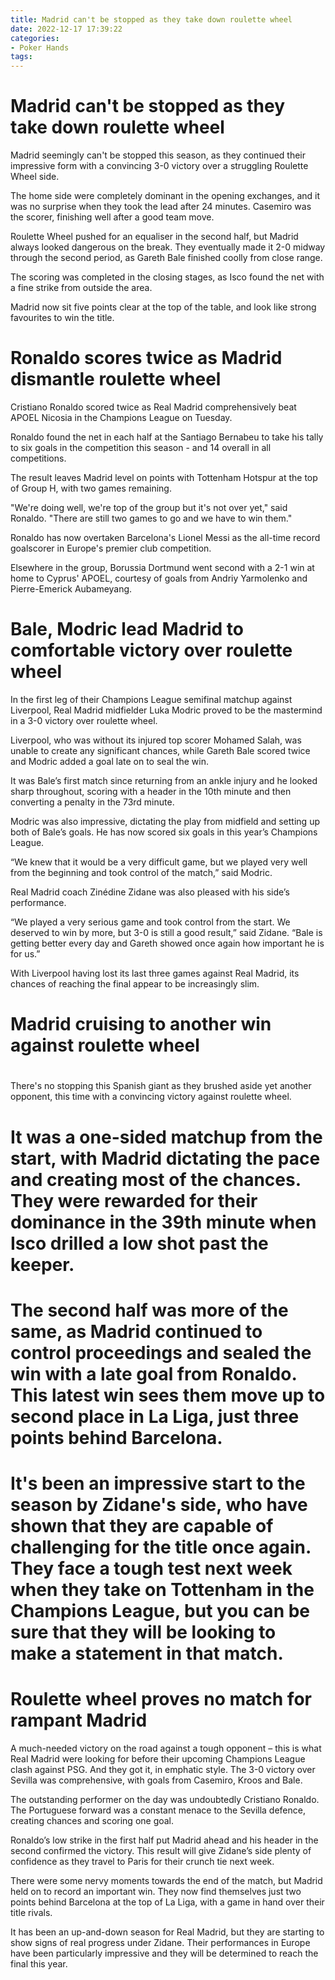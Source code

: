 ```yaml
---
title: Madrid can't be stopped as they take down roulette wheel
date: 2022-12-17 17:39:22
categories:
- Poker Hands
tags:
---
```



#  Madrid can't be stopped as they take down roulette wheel

Madrid seemingly can't be stopped this season, as they continued their impressive form with a convincing 3-0 victory over a struggling Roulette Wheel side.

The home side were completely dominant in the opening exchanges, and it was no surprise when they took the lead after 24 minutes. Casemiro was the scorer, finishing well after a good team move.

Roulette Wheel pushed for an equaliser in the second half, but Madrid always looked dangerous on the break. They eventually made it 2-0 midway through the second period, as Gareth Bale finished coolly from close range.

The scoring was completed in the closing stages, as Isco found the net with a fine strike from outside the area.

Madrid now sit five points clear at the top of the table, and look like strong favourites to win the title.

#  Ronaldo scores twice as Madrid dismantle roulette wheel

Cristiano Ronaldo scored twice as Real Madrid comprehensively beat APOEL Nicosia in the Champions League on Tuesday.

Ronaldo found the net in each half at the Santiago Bernabeu to take his tally to six goals in the competition this season - and 14 overall in all competitions.

The result leaves Madrid level on points with Tottenham Hotspur at the top of Group H, with two games remaining.

"We're doing well, we're top of the group but it's not over yet," said Ronaldo. "There are still two games to go and we have to win them."

Ronaldo has now overtaken Barcelona's Lionel Messi as the all-time record goalscorer in Europe's premier club competition.

Elsewhere in the group, Borussia Dortmund went second with a 2-1 win at home to Cyprus' APOEL, courtesy of goals from Andriy Yarmolenko and Pierre-Emerick Aubameyang.

#  Bale, Modric lead Madrid to comfortable victory over roulette wheel

In the first leg of their Champions League semifinal matchup against Liverpool, Real Madrid midfielder Luka Modric proved to be the mastermind in a 3-0 victory over roulette wheel.

Liverpool, who was without its injured top scorer Mohamed Salah, was unable to create any significant chances, while Gareth Bale scored twice and Modric added a goal late on to seal the win.

It was Bale’s first match since returning from an ankle injury and he looked sharp throughout, scoring with a header in the 10th minute and then converting a penalty in the 73rd minute.

Modric was also impressive, dictating the play from midfield and setting up both of Bale’s goals. He has now scored six goals in this year’s Champions League.

“We knew that it would be a very difficult game, but we played very well from the beginning and took control of the match,” said Modric.

Real Madrid coach Zinédine Zidane was also pleased with his side’s performance.

“We played a very serious game and took control from the start. We deserved to win by more, but 3-0 is still a good result,” said Zidane. “Bale is getting better every day and Gareth showed once again how important he is for us.”

With Liverpool having lost its last three games against Real Madrid, its chances of reaching the final appear to be increasingly slim.

#  Madrid cruising to another win against roulette wheel

#
There's no stopping this Spanish giant as they brushed aside yet another opponent, this time with a convincing victory against roulette wheel.

#  It was a one-sided matchup from the start, with Madrid dictating the pace and creating most of the chances. They were rewarded for their dominance in the 39th minute when Isco drilled a low shot past the keeper.

#  The second half was more of the same, as Madrid continued to control proceedings and sealed the win with a late goal from Ronaldo. This latest win sees them move up to second place in La Liga, just three points behind Barcelona.

#  It's been an impressive start to the season by Zidane's side, who have shown that they are capable of challenging for the title once again. They face a tough test next week when they take on Tottenham in the Champions League, but you can be sure that they will be looking to make a statement in that match.

#  Roulette wheel proves no match for rampant Madrid

A much-needed victory on the road against a tough opponent – this is what Real Madrid were looking for before their upcoming Champions League clash against PSG. And they got it, in emphatic style. The 3-0 victory over Sevilla was comprehensive, with goals from Casemiro, Kroos and Bale.

The outstanding performer on the day was undoubtedly Cristiano Ronaldo. The Portuguese forward was a constant menace to the Sevilla defence, creating chances and scoring one goal.

Ronaldo’s low strike in the first half put Madrid ahead and his header in the second confirmed the victory. This result will give Zidane’s side plenty of confidence as they travel to Paris for their crunch tie next week.

There were some nervy moments towards the end of the match, but Madrid held on to record an important win. They now find themselves just two points behind Barcelona at the top of La Liga, with a game in hand over their title rivals.

It has been an up-and-down season for Real Madrid, but they are starting to show signs of real progress under Zidane. Their performances in Europe have been particularly impressive and they will be determined to reach the final this year.
